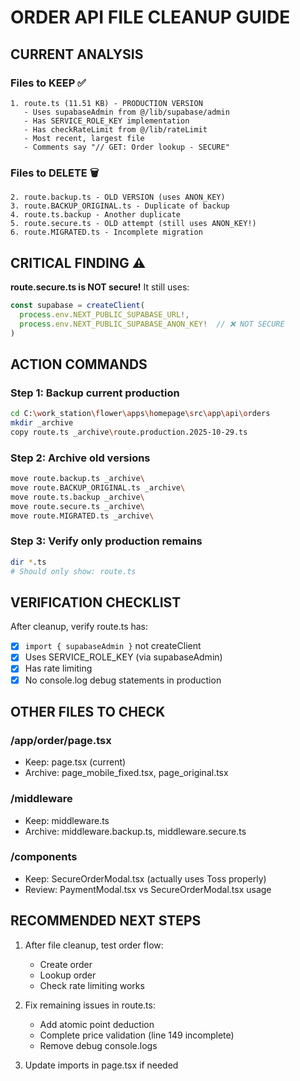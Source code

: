 # ORDER API FILE CLEANUP GUIDE

## CURRENT ANALYSIS

### Files to KEEP ✅
```
1. route.ts (11.51 KB) - PRODUCTION VERSION
   - Uses supabaseAdmin from @/lib/supabase/admin
   - Has SERVICE_ROLE_KEY implementation
   - Has checkRateLimit from @/lib/rateLimit
   - Most recent, largest file
   - Comments say "// GET: Order lookup - SECURE"
```

### Files to DELETE 🗑️
```
2. route.backup.ts - OLD VERSION (uses ANON_KEY)
3. route.BACKUP_ORIGINAL.ts - Duplicate of backup
4. route.ts.backup - Another duplicate
5. route.secure.ts - OLD attempt (still uses ANON_KEY!)
6. route.MIGRATED.ts - Incomplete migration
```

## CRITICAL FINDING ⚠️
**route.secure.ts is NOT secure!** It still uses:
```typescript
const supabase = createClient(
  process.env.NEXT_PUBLIC_SUPABASE_URL!,
  process.env.NEXT_PUBLIC_SUPABASE_ANON_KEY!  // ❌ NOT SECURE
)
```

## ACTION COMMANDS

### Step 1: Backup current production
```bash
cd C:\work_station\flower\apps\homepage\src\app\api\orders
mkdir _archive
copy route.ts _archive\route.production.2025-10-29.ts
```

### Step 2: Archive old versions
```bash
move route.backup.ts _archive\
move route.BACKUP_ORIGINAL.ts _archive\
move route.ts.backup _archive\
move route.secure.ts _archive\
move route.MIGRATED.ts _archive\
```

### Step 3: Verify only production remains
```bash
dir *.ts
# Should only show: route.ts
```

## VERIFICATION CHECKLIST

After cleanup, verify route.ts has:
- [x] `import { supabaseAdmin }` not createClient
- [x] Uses SERVICE_ROLE_KEY (via supabaseAdmin)
- [x] Has rate limiting
- [x] No console.log debug statements in production

## OTHER FILES TO CHECK

### /app/order/page.tsx
- Keep: page.tsx (current)
- Archive: page_mobile_fixed.tsx, page_original.tsx

### /middleware
- Keep: middleware.ts
- Archive: middleware.backup.ts, middleware.secure.ts

### /components
- Keep: SecureOrderModal.tsx (actually uses Toss properly)
- Review: PaymentModal.tsx vs SecureOrderModal.tsx usage

## RECOMMENDED NEXT STEPS

1. After file cleanup, test order flow:
   - Create order
   - Lookup order
   - Check rate limiting works

2. Fix remaining issues in route.ts:
   - Add atomic point deduction
   - Complete price validation (line 149 incomplete)
   - Remove debug console.logs

3. Update imports in page.tsx if needed
